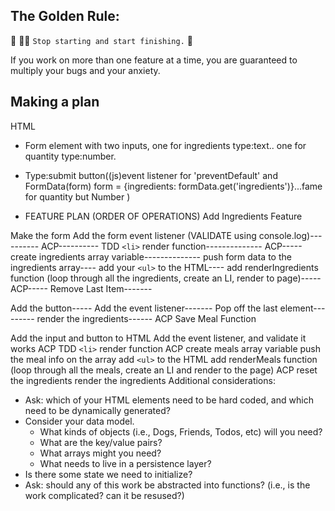 ## The Golden Rule:

🦸 🦸‍♂️ `Stop starting and start finishing.` 🏁

If you work on more than one feature at a time, you are guaranteed to multiply your bugs and your anxiety.

## Making a plan

HTML

-   Form element with two inputs, one for ingredients type:text.. one for quantity type:number.

-   Type:submit button((js)event listener for 'preventDefault' and FormData(form) form =
    {ingredients: formData.get('ingredients')}...fame for quantity but Number )

-   FEATURE PLAN (ORDER OF OPERATIONS)
    Add Ingredients Feature

Make the form
Add the form event listener (VALIDATE using console.log)----------
ACP----------
TDD `<li>` render function--------------
ACP-----
create ingredients array variable--------------
push form data to the ingredients array----
add your `<ul>` to the HTML----
add renderIngredients function (loop through all the ingredients, create an LI, render to page)-----
ACP-----
Remove Last Item-------

Add the button-----
Add the event listener-------
Pop off the last element---------
render the ingredients------
ACP
Save Meal Function

Add the input and button to HTML
Add the event listener, and validate it works
ACP
TDD `<li>` render function
ACP
create meals array variable
push the meal info on the array
add `<ul>` to the HTML
add renderMeals function (loop through all the meals, create an LI and render to the page)
ACP
reset the ingredients
render the ingredients
Additional considerations:

-   Ask: which of your HTML elements need to be hard coded, and which need to be dynamically generated?
-   Consider your data model.
    -   What kinds of objects (i.e., Dogs, Friends, Todos, etc) will you need?
    -   What are the key/value pairs?
    -   What arrays might you need?
    -   What needs to live in a persistence layer?
-   Is there some state we need to initialize?
-   Ask: should any of this work be abstracted into functions? (i.e., is the work complicated? can it be resused?)
